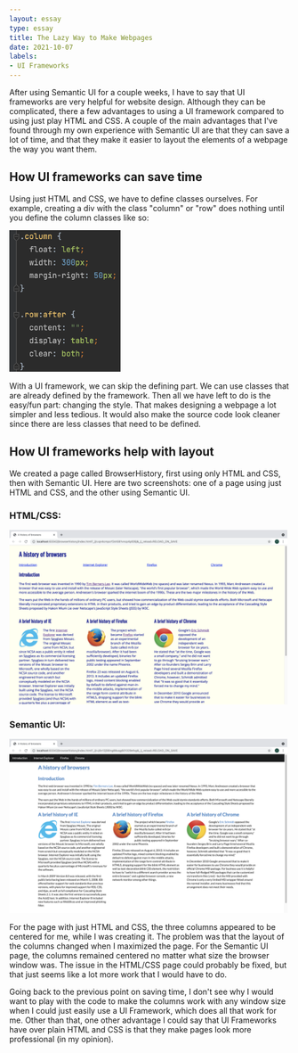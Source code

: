 ```yaml
---
layout: essay
type: essay
title: The Lazy Way to Make Webpages
date: 2021-10-07
labels:
- UI Frameworks
---
```

After using Semantic UI for a couple weeks, I have to say that UI frameworks are very helpful for website design. Although they can be complicated, there a few advantages to using a UI framework compared to using just play HTML and CSS. A couple of the main advantages that I've found through my own experience with Semantic UI are that they can save a lot of time, and that they make it easier to layout the elements of a webpage the way you want them.
## How UI frameworks can save time
Using just HTML and CSS, we have to define classes ourselves. For example, creating a div with the class "column" or "row" does nothing until you define the column classes like so:

<img src="/images/columnClass.png" width="200px">

With a UI framework, we can skip the defining part. We can use classes that are already defined by the framework. Then all we have left to do is the easy/fun part: changing the style. That makes designing a webpage a lot simpler and less tedious. It would also make the source code look cleaner since there are less classes that need to be defined.
## How UI frameworks help with layout
We created a page called BrowserHistory, first using only HTML and CSS, then with Semantic UI. Here are two screenshots: one of a page using just HTML and CSS, and the other using Semantic UI.

### HTML/CSS: 
<img src="/images/htmlCssPage.png" width="500px">


### Semantic UI: 
<img src="/images/semanticUIPage.png" width="500px">


For the page with just HTML and CSS, the three columns appeared to be centered for me, while I was creating it. The problem was that the layout of the columns changed when I maximized the page. For the Semantic UI page, the columns remained centered no matter what size the browser window was. The issue in the HTML/CSS page could probably be fixed, but that just seems like a lot more work that I would have to do.

Going back to the previous point on saving time, I don't see why I would want to play with the code to make the columns work with any window size when I could just easily use a UI Framework, which does all that work for me. Other than that, one other advantage I could say that UI Frameworks have over plain HTML and CSS is that they make pages look more professional (in my opinion).